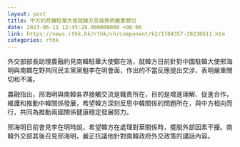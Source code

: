 ```yaml
---
layout: post
title: 中方約見韓駐華大使就韓方言論表明嚴重關切
date: 2023-06-11 12:45:29.000000000 +08:00
link: https://news.rthk.hk/rthk/ch/component/k2/1704357-20230611.htm
categories: rthk
---
```


外交部部長助理農融約見南韓駐華大使鄭在浩，就韓方日前針對中國駐韓大使邢海明與南韓在野共同民主黨黨魁李在明會面，作出的不當反應提出交涉，表明嚴重關切和不滿。

農融指出，邢海明與南韓各界接觸交流是職責所在，目的是增進理解、促進合作，維護和推動中韓關係發展，希望韓方深刻反思中韓關係的問題所在，與中方相向而行，共同為推動兩國關係健康穩定發展努力。

邢海明日前會見李在明時說，希望韓方在處理對華關係時，擺脫外部因素干擾。南韓外交部其後召見邢海明，嚴正抗議他針對南韓政府外交政策的講話內容。

